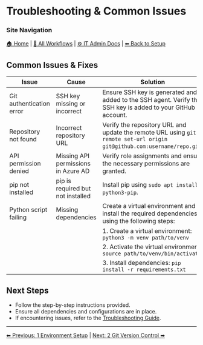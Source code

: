 <!-- description: Documentation about Troubleshooting & Common Issues for Your Organization. -->

# Troubleshooting & Common Issues

### Site Navigation
[🏠 Home](../../README.md) | [📂 All Workflows](../../users/users.md) | [⚙ IT Admin Docs](../../it-admins/README.md) | [⬅ Back to Setup](../README.md)

## Common Issues & Fixes
| Issue | Cause | Solution |
|-------|--------|----------|
| Git authentication error | SSH key missing or incorrect | Ensure SSH key is generated and added to the SSH agent. Verify the SSH key is added to your GitHub account. |
| Repository not found | Incorrect repository URL | Verify the repository URL and update the remote URL using `git remote set-url origin git@github.com:username/repo.git`. |
| API permission denied | Missing API permissions in Azure AD | Verify role assignments and ensure the necessary permissions are granted. |
| pip not installed | pip is required but not installed | Install pip using `sudo apt install python3-pip`. |
| Python script failing | Missing dependencies | Create a virtual environment and install the required dependencies using the following steps: |
| | | 1. Create a virtual environment: `python3 -m venv path/to/venv` |
| | | 2. Activate the virtual environment: `source path/to/venv/bin/activate` |
| | | 3. Install dependencies: `pip install -r requirements.txt` |

## Next Steps
- Follow the step-by-step instructions provided.
- Ensure all dependencies and configurations are in place.
- If encountering issues, refer to the [Troubleshooting Guide](10-troubleshooting.md).

---

[⬅ Previous: 1 Environment Setup](1-environment-setup.md) | [Next: 2 Git Version Control ➡](2-git-version-control.md)